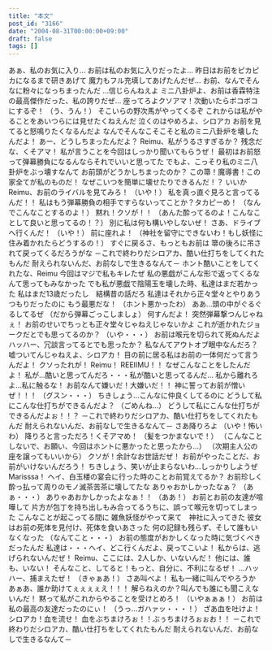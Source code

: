 ```yaml
---
title: "本文"
post_id: "3166"
date: "2004-08-31T00:00:00+09:00"
draft: false
tags: []
---
```



あぁ、私のお気に入り… お前は私のお気に入りだったよ… 昨日はお前をピカピカになるまで研きあげて 魔力もフル充填してあげたんだぜ… お前、なんでそんなに粉々になっちまったんだ …信じらんねえよ ミニ八卦炉よ、お前は香霖特注の最高傑作だった、私の誇りだぜ… 座ってろよクソアマ！次動いたらボコボコにするぞ！ （う、うん！） そこいらの野次馬がやってくるぞ これからは私がやることをあいつらには見せたくねえんだ 泣くのはやめろよ、シロアカ お前を見てると怒鳴りたくなるんだよ なんでそんなこそこそと私のミニ八卦炉を壊したんだよ！ あー、どうしちまったんだよ？ Reimu、私がうるさすぎるか？ 残念だな、くそアマ！ 私が言うことを今回はしっかり聞いてもらうぜ！ 最初はお前怒って弾幕勝負になるんならそれでいいと思ってた でもよ、こっそり私のミニ八卦炉をぶっ壊すなんて お前頭がどうかしちまったのか？ この箒！魔導書！この家全てが私のものだ！ なぜこいつを簡単に壊せたりできるんだ！？ いいか Reimu、お前のライバルを見てみろ！ （いや！） 私を真っ直ぐ見ろと言ってるんだ！！ 私はもう弾幕勝負の相手ですらないってことか？タカピーめ！ （なんでこんなことするのよ！） 黙れ！クソが！！ （あんた酔ってるのよ！こんなことして良いと思ってるの！？） 別に私は何も構いやしないぜ！ さあ、ドライブへ行くんだ！ （いや！） 前に座れよ！ （神社を留守にできないわ！もし妖怪に住み着かれたらどうするの！） すぐに戻るさ、もっともお前は 箒の後ろに吊されて戻ってくるだろうがな －これで終わりだシロアカ、酷い仕打ちをしてくれたもんだ 耐えられないんだ、お前なしで生きるなんて－ ホント酷いことをしてくれたな、Reimu 今回はマジで私もキレたぜ 私の悪戯がこんな形で返ってくるなんて思ってもみなかった でも私が悪戯で陰陽玉を壊した時、私達はまだ若かった 私はまだ13歳だったし　結構昔の話だろ 私達はそれから正々堂々とやりあうつもりだったのに もう最悪だな！ （ホント悪かったわ） ああ…頭の中がぐるぐるしてるぜ （だから弾幕ごっこしましょ） 何すんだよ！ 突然弾幕撃つんじゃねぇ！ お前のせいでちっとも正々堂々じゃねえじゃないかよ これが逝かれたジョークだとでも思ってるのか？ （いや・・・） お前は喉元を切られて死ぬんだよ ハッハー、冗談言ってるとでも思ったか？ 私なんてアウトオブ眼中なんだろ？ 嘘ついてんじゃねえよ、シロアカ！ 目の前に居る私はお前の一体何だって言うんだよ！ クソったれが！ Reimu！ REEIIMU！！ なぜこんなことをしたんだよ！ 私が…酷いと思ってんだろ・・・私が酷いと思ってるんだ… 私から離れろよ…私に触るな！ お前なんて嫌いだ！大嫌いだ！！ 神に誓ってお前が憎いぜ！！！ （グスン・・・） ちきしょう…こんなに仲良くしてるのに どうして私にこんな仕打ちができるんだよ？ （ごめんね…） どうして私にこんな仕打ちができるんだよぉ！！？ －これで終わりだシロアカ、酷い仕打ちをしてくれたもんだ 耐えられないんだ、お前なしで生きるなんて－ さあ降りろよ （いや！怖いわ） 降りろと言っただろ！くそアマめ！ （髪をつかまないで！） （こんなことしないで、お願い、今回はホントに悪かったと思ったから…） （次期主人公の座を譲ってもいいから） クソが！余計なお世話だぜ！ お前がやったことだ、お前がいけないんだろう！ ちきしょう、笑いが止まらないわ…しっかりしようぜMarisssa！ ヘイ、白玉楼の宴会に行った時のことお前覚えてるか？ お前珍しく酔っ払って周りのモノ滅茶苦茶に壊してたな ありゃおかしかったなぁ？ （あぁ・・・） ありゃあおかしかったよなぁ！！ （ああ！） お前とお前の友達が喧嘩して 片方が包丁を持ち出しもみ合ってるうちに、誤って喉元を切ってしまった こんなことが起こってる間に 雑魚妖怪がやって来て　神社に入ってきた 彼女はお前の死体を見付け、死体を食いあさった 何の記録も残らず、そして誰もいなくなった （なんてこと・・・） お前の態度がおかしくなった時に気づくべきだったんだ 私達は・・・ヘイ、どこ行くんだよ、戻ってこいよ！ 私からは、逃げられないんだぜ！ Reimu、ここには、2人しか、いないんだ！ 他には、誰も、いない！ そんなこと、してると！もっと、自分に、不利になるぜ！ …ハッハー、捕まえたぜ！ （きゃぁあ！） さあ叫べよ！ 私も一緒に叫んでやろうか あぁあ、誰か助けてぇぇぇぇえ！！！ 解らねえのか？叫んでも誰にも聞こえないんだ！ 黙って私がこれからやることを受けとめろ！ （いやぁぁぁ！） お前は私の最高の友達だったのにぃ！ （うっ…ガハァッ・・・！） ざあ血を吐けよ！シロアカ！血を流せ！ 血をぶちまけろぉ！！ぶぅちまけろぉぉお！！ －これで終わりだシロアカ、酷い仕打ちをしてくれたもんだ 耐えられないんだ、お前なしで生きるなんて－
